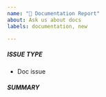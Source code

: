 ```yaml
---
name: "📝 Documentation Report"
about: Ask us about docs
labels: documentation, new

---
```

<!-- Issues are for **concrete, actionable bugs and feature requests** only - if you're just asking for debugging help or technical support, please use:

TODO: Add ansible-navigator specific channels

We have to limit this because of limited volunteer time to respond to issues! -->

##### ISSUE TYPE
 - Doc issue

##### SUMMARY
<!-- Explain the problem briefly below, add suggestions to wording or structure. -->
